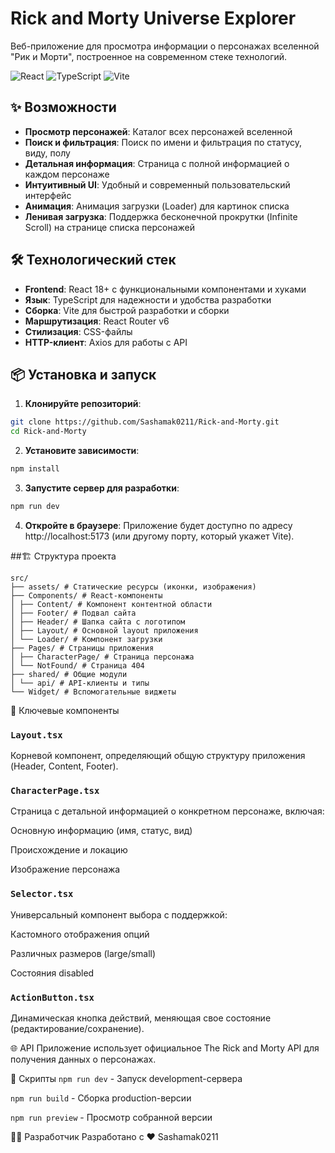 # Rick and Morty Universe Explorer

Веб-приложение для просмотра информации о персонажах вселенной "Рик и Морти", построенное на современном стеке технологий.

![React](https://badgen.net/badge/React/18.2+/61DAFB?icon=react)
![TypeScript](https://badgen.net/badge/TypeScript/5.0+/3178C6?icon=typescript)
![Vite](https://badgen.net/badge/Vite/4.0+/646CFF?icon=vite)

## ✨ Возможности

- **Просмотр персонажей**: Каталог всех персонажей вселенной
- **Поиск и фильтрация**: Поиск по имени и фильтрация по статусу, виду, полу
- **Детальная информация**: Страница с полной информацией о каждом персонаже
- **Интуитивный UI**: Удобный и современный пользовательский интерфейс
- **Анимация**: Анимация загрузки (Loader) для картинок списка
- **Ленивая загрузка**: Поддержка бесконечной прокрутки (Infinite Scroll) на странице списка персонажей

## 🛠 Технологический стек

- **Frontend**: React 18+ с функциональными компонентами и хуками
- **Язык**: TypeScript для надежности и удобства разработки
- **Сборка**: Vite для быстрой разработки и сборки
- **Маршрутизация**: React Router v6
- **Стилизация**: CSS-файлы
- **HTTP-клиент**: Axios для работы с API

## 📦 Установка и запуск

1. **Клонируйте репозиторий**:
```bash
git clone https://github.com/Sashamak0211/Rick-and-Morty.git
cd Rick-and-Morty
```
  
2. **Установите зависимости**:

```bash
npm install
```
3. **Запустите сервер для разработки**:

```bash
npm run dev
```

4. **Откройте в браузере**:
Приложение будет доступно по адресу http://localhost:5173 (или другому порту, который укажет Vite).

##🏗 Структура проекта
```
src/
├── assets/ # Статические ресурсы (иконки, изображения)
├── Components/ # React-компоненты
│ ├── Content/ # Компонент контентной области
│ ├── Footer/ # Подвал сайта
│ ├── Header/ # Шапка сайта с логотипом
│ ├── Layout/ # Основной layout приложения
│ └── Loader/ # Компонент загрузки
├── Pages/ # Страницы приложения
│ ├── CharacterPage/ # Страница персонажа
│ └── NotFound/ # Страница 404
├── shared/ # Общие модули
│ └── api/ # API-клиенты и типы
└── Widget/ # Вспомогательные виджеты
```

🎯 Ключевые компоненты
### `Layout.tsx`
Корневой компонент, определяющий общую структуру приложения (Header, Content, Footer).

### `CharacterPage.tsx`
Страница с детальной информацией о конкретном персонаже, включая:

Основную информацию (имя, статус, вид)

Происхождение и локацию

Изображение персонажа

### `Selector.tsx`
Универсальный компонент выбора с поддержкой:

Кастомного отображения опций

Различных размеров (large/small)

Состояния disabled

### `ActionButton.tsx`
Динамическая кнопка действий, меняющая свое состояние (редактирование/сохранение).

🌐 API
Приложение использует официальное The Rick and Morty API для получения данных о персонажах.

📝 Скрипты
`npm run dev` - Запуск development-сервера

`npm run build` - Сборка production-версии

`npm run preview` - Просмотр собранной версии

👨‍💻 Разработчик
Разработано с ❤️ Sashamak0211
```
